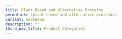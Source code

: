 ```yaml
---
title: Plant Based and Alternative Proteins
permalink: /plant-based-and-alternative-proteins/
variant: markdown
description: ""
third_nav_title: Product Categories
---
```

